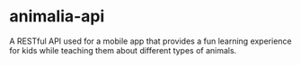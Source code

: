 # animalia-api
A RESTful API used for a mobile app that provides a fun learning experience for kids while teaching them about different types of animals.
